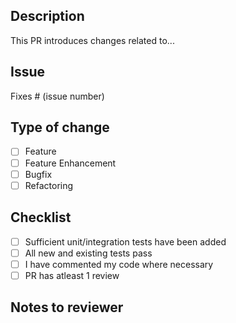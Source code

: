 <!-- PR Title Format: "[FEATURE/BUG/ENHANCEMENT] <Brief Description> - <Target Branch>" -->

## Description  
<!-- Please include a summary of the changes and the related issue number (if applicable). -->
This PR introduces changes related to...

## Issue
Fixes # (issue number)  

## Type of change
<!--- Put an `x` in the boxes that mostly describes this change -->
- [ ] Feature
- [ ] Feature Enhancement
- [ ] Bugfix
- [ ] Refactoring

## Checklist
<!--- Put an `x` in the boxes that apply -->
- [ ] Sufficient unit/integration tests have been added
- [ ] All new and existing tests pass
- [ ] I have commented my code where necessary 
- [ ] PR has atleast 1 review

## Notes to reviewer
<!-- Save your reviewer time by clearly documenting testing steps -->
